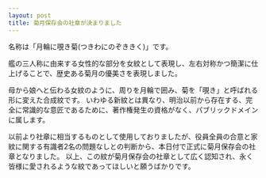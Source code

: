 ```yaml
---
layout: post
title: 菊月保存会の社章が決まりました
---
```


名称は「月輪に覗き菊(つきわにのぞききく)」です。

艦の三人称に由来する女性的な部分を女紋として表現し、左右対称かつ簡潔に仕上げることで、歴史ある菊月の優美さを表現しました。

母から娘へと伝わる女紋のように、周りを月輪で囲み、菊を「覗き」と呼ばれる形に変えた合成紋です。
いわゆる新紋とは異なり、明治以前から存在する、完全に常識的な意匠であるために、著作権発生の資格がなく、パブリックドメインに属します。

以前より社章に相当するものとして使用しておりましたが、役員全員の合意と家紋に関する有識者2名の問題なしとの判断から、本日付で正式に菊月保存会の社章となりました。
以上、この紋が菊月保存会の社章として広く認知され、永く皆様に愛されるような紋であってほしいと願うばかりです。
